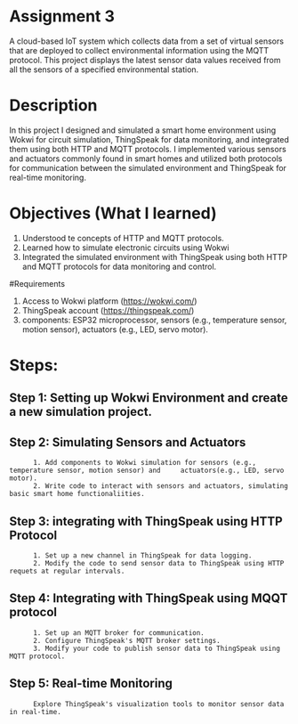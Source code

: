 # Assignment 3
A cloud-based IoT system which collects data from a set of virtual sensors that are deployed to collect environmental information using the MQTT protocol.  This project displays the latest sensor data values received from all the sensors of a specified environmental station. 

# Description 
In this project I designed  and simulated a smart home environment using Wokwi for circuit simulation, ThingSpeak for data monitoring, and integrated them using both HTTP and MQTT protocols. I implemented various sensors and actuators commonly found in smart homes and utilized both protocols for communication between the simulated environment and ThingSpeak for real-time monitoring.

# Objectives (What I learned)
1. Understood te concepts of HTTP and MQTT protocols.
2. Learned how to simulate electronic circuits using Wokwi
3. Integrated the simulated environment with ThingSpeak using both HTTP and MQTT protocols for data monitoring and control.

#Requirements
1. Access to Wokwi platform (https://wokwi.com/)
2. ThingSpeak account (https://thingspeak.com/)
3. components: ESP32 microprocessor, sensors (e.g., temperature sensor, motion sensor), actuators (e.g., LED, servo motor).

# Steps:
## Step 1:  Setting up Wokwi Environment  and create a new simulation project. 
## Step 2:  Simulating Sensors and Actuators
          1. Add components to Wokwi simulation for sensors (e.g., temperature sensor, motion sensor) and     actuators(e.g., LED, servo motor).
          2. Write code to interact with sensors and actuators, simulating basic smart home functionaliities.
## Step 3:  integrating with ThingSpeak using HTTP Protocol
          1. Set up a new channel in ThingSpeak for data logging.
          2. Modify the code to send sensor data to ThingSpeak using HTTP requets at regular intervals.
## Step 4:  Integrating with ThingSpeak using MQQT protocol 
          1. Set up an MQTT broker for communication.
          2. Configure ThingSpeak's MQTT broker settings. 
          3. Modify your code to publish sensor data to ThingSpeak using MQTT protocol.
## Step 5: Real-time Monitoring
          Explore ThingSpeak's visualization tools to monitor sensor data in real-time.

          
